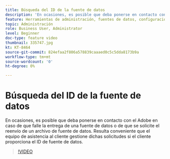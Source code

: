 ```yaml
---
title: Búsqueda del ID de la fuente de datos
description: 'En ocasiones, es posible que deba ponerse en contacto con el Adobe en caso de que falle la entrega de una fuente de datos o de que se solicite el reenvío de un archivo de fuente de datos. Resulta conveniente que el equipo de asistencia al cliente gestione dichas solicitudes si el cliente proporciona el ID de fuente de datos. '
feature: Herramientas de administración, fuentes de datos, configuración de datos y recopilación
topic: Administración
role: Business User, Administrator
level: Beginner
doc-type: feature video
thumbnail: 335747.jpg
kt: KT-8464
source-git-commit: 824efaa2f806a578839caaaed0c5c5dda8173b9a
workflow-type: tm+mt
source-wordcount: '0'
ht-degree: 0%

---
```



# Búsqueda del ID de la fuente de datos

En ocasiones, es posible que deba ponerse en contacto con el Adobe en caso de que falle la entrega de una fuente de datos o de que se solicite el reenvío de un archivo de fuente de datos. Resulta conveniente que el equipo de asistencia al cliente gestione dichas solicitudes si el cliente proporciona el ID de fuente de datos.


>[!VIDEO](https://video.tv.adobe.com/v/335747/?quality=12&learn=on)